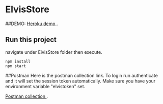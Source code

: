 # ElvisStore

##DEMO:
[Heroku demo ](https://elvis-tek-mix.herokuapp.com/).

## Run this project


navigate under ElvisStore folder then execute.
```
npm install
npm start
```

##Postman 
Here is the postman collection link. 
To login run authenticate and it will set the session token automatically.
Make sure you have your environment variable "elvistoken" set.

[Postman collection ](https://www.getpostman.com/collections/f53a056a65470a05db12).

